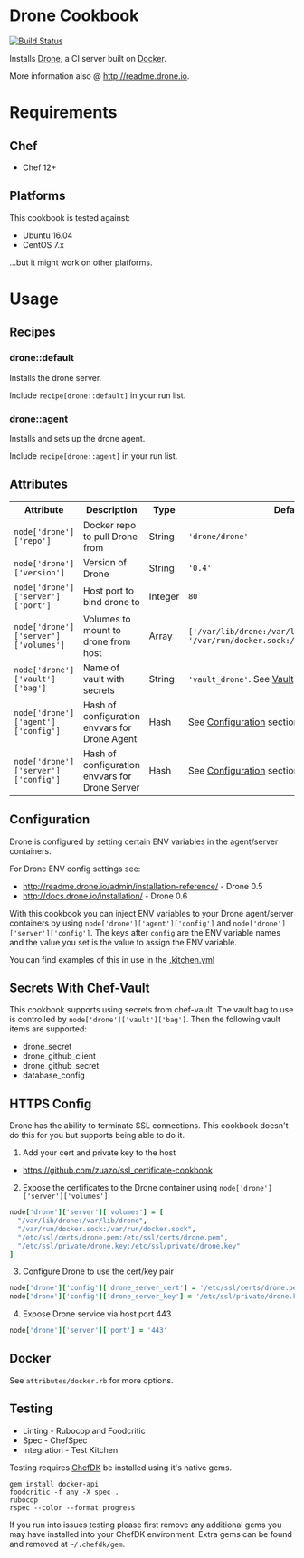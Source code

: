 # Drone Cookbook
[![Build Status](https://travis-ci.org/jmccann/chef-drone.svg?branch=master)](https://travis-ci.org/jmccann/chef-drone)

Installs [Drone](https://github.com/drone/drone), a CI server built on [Docker](https://www.docker.io).

More information also @ http://readme.drone.io.

# Requirements

## Chef

* Chef 12+

## Platforms

This cookbook is tested against:

* Ubuntu 16.04
* CentOS 7.x

...but it might work on other platforms.

# Usage
## Recipes
### drone::default
Installs the drone server.

Include `recipe[drone::default]` in your run list.

### drone::agent
Installs and sets up the drone agent.

Include `recipe[drone::agent]` in your run list.

## Attributes

Attribute | Description | Type | Default
----------|-------------|------|--------
`node['drone']['repo']` | Docker repo to pull Drone from | String | `'drone/drone'`
`node['drone']['version']` | Version of Drone | String | `'0.4'`
`node['drone']['server']['port']` | Host port to bind drone to | Integer | `80`
`node['drone']['server']['volumes']` | Volumes to mount to drone from host | Array | `['/var/lib/drone:/var/lib/drone', '/var/run/docker.sock:/var/run/docker.sock']`
`node['drone']['vault']['bag']` | Name of vault with secrets | String | `'vault_drone'`.  See [Vault](#vault) section below.
`node['drone']['agent']['config']` | Hash of configuration envvars for Drone Agent | Hash | See [Configuration](#configuration) section below.
`node['drone']['server']['config']` | Hash of configuration envvars for Drone Server | Hash | See [Configuration](#configuration) section below.

## Configuration

Drone is configured by setting certain ENV variables in the agent/server containers.

For Drone ENV config settings see:
* http://readme.drone.io/admin/installation-reference/ - Drone 0.5
* http://docs.drone.io/installation/ - Drone 0.6

With this cookbook you can inject ENV variables to your Drone agent/server
containers by using `node['drone']['agent']['config']`
and `node['drone']['server']['config']`.  The keys after `config` are the
ENV variable names and the value you set is the value to assign the
ENV variable.

You can find examples of this in use in the [.kitchen.yml](.kitchen.yml)

## Secrets With Chef-Vault

This cookbook supports using secrets from chef-vault.  The vault bag to use
is controlled by `node['drone']['vault']['bag']`.  Then the following vault
items are supported:

* drone_secret
* drone_github_client
* drone_github_secret
* database_config

## HTTPS Config

Drone has the ability to terminate SSL connections.  This cookbook doesn't do
this for you but supports being able to do it.

1. Add your cert and private key to the host
  * https://github.com/zuazo/ssl_certificate-cookbook
2. Expose the certificates to the Drone container using `node['drone']['server']['volumes']`
```ruby
node['drone']['server']['volumes'] = [
  "/var/lib/drone:/var/lib/drone",
  "/var/run/docker.sock:/var/run/docker.sock",
  "/etc/ssl/certs/drone.pem:/etc/ssl/certs/drone.pem",
  "/etc/ssl/private/drone.key:/etc/ssl/private/drone.key"
]
```
3. Configure Drone to use the cert/key pair
```ruby
node['drone']['config']['drone_server_cert'] = '/etc/ssl/certs/drone.pem'
node['drone']['config']['drone_server_key'] = '/etc/ssl/private/drone.key'
```
4. Expose Drone service via host port 443
```ruby
node['drone']['server']['port'] = '443'
```

## Docker

See `attributes/docker.rb` for more options.

## Testing

* Linting - Rubocop and Foodcritic
* Spec - ChefSpec
* Integration - Test Kitchen

Testing requires [ChefDK](https://downloads.chef.io/chef-dk/) be installed using it's native gems.

```
gem install docker-api
foodcritic -f any -X spec .
rubocop
rspec --color --format progress
```

If you run into issues testing please first remove any additional gems you may
have installed into your ChefDK environment.  Extra gems can be found and removed
at `~/.chefdk/gem`.
